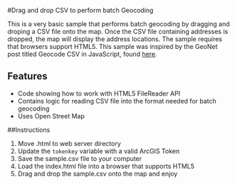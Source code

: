 #Drag and drop CSV to perform batch Geocoding

This is a very basic sample that performs batch geocoding by dragging and droping a CSV file onto the map.
Once the CSV file containing addresses is dropped, the map will display the address locations. The
sample requires that browsers support HTML5.  This sample was inspired by the GeoNet post titled Geocode CSV in JavaScript, found [here](https://geonet.esri.com/thread/107874).


## Features

* Code showing how to work with HTML5 FileReader API
* Contains logic for reading CSV file into the format needed for batch geocoding
* Uses Open Street Map

##Instructions
1. Move .html to web server directory
2. Update the ``` tokenkey ``` variable with a valid ArcGIS Token
3. Save the sample.csv file to your computer 
4. Load the index.html file into a browser that supports HTML5
5. Drag and drop the sample.csv onto the map and enjoy

